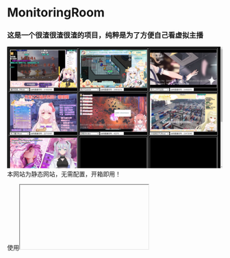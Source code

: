 # MonitoringRoom

### **这是一个很渣很渣很渣的项目，纯粹是为了方便自己看虚拟主播**

![示例图片](.\example.png)本网站为静态网站，无需配置，开箱即用！

使用<iframe>标签转接bilibili直播，估计不懂编程的同学也看得懂

------



### #添加虚拟主播

###### 1. 打开/foot.html

###### 2. 在如下代码中添加自己爱看的虚拟主播

```
<select name="zhubo" id="zhubo" onchange="change()">
            <!--
                这里是蛋壳爱看的虚拟主播，你可以根据你的爱好自行修改
                格式：
                <option value="直播间号">主播名称</option>
            -->
            <option value="null">请选择直播间</option>
            <option value="2233">这里是一个直播间示例</option>
        </select>
```

